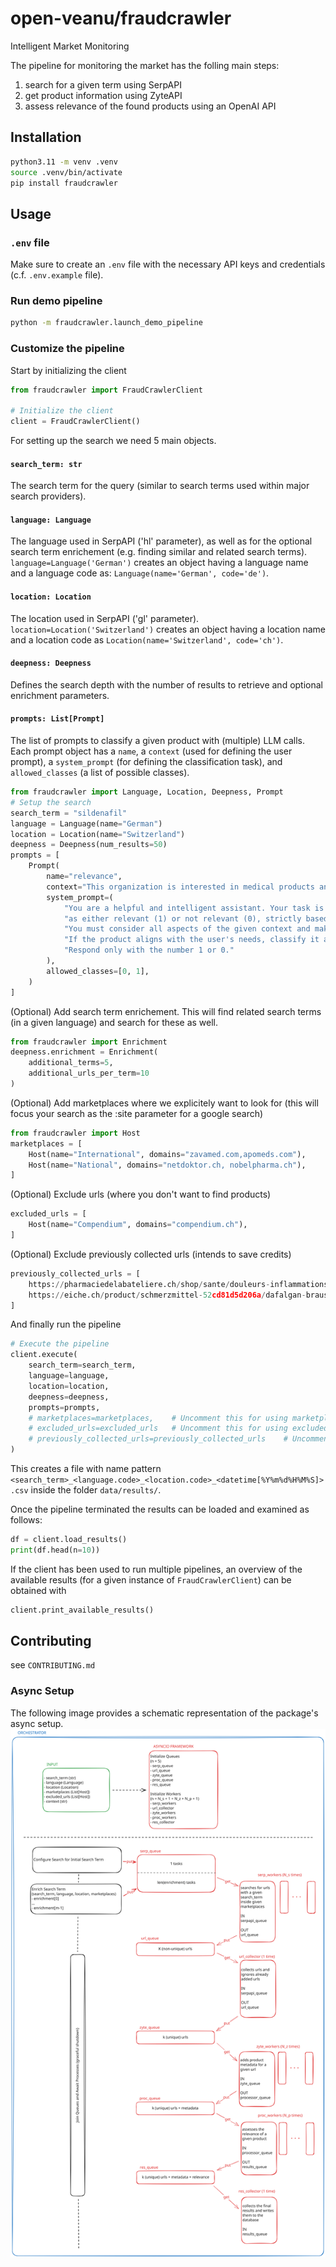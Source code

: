 # open-veanu/fraudcrawler
Intelligent Market Monitoring

The pipeline for monitoring the market has the folling main steps:
1. search for a given term using SerpAPI
2. get product information using ZyteAPI
3. assess relevance of the found products using an OpenAI API

## Installation
```bash
python3.11 -m venv .venv
source .venv/bin/activate
pip install fraudcrawler
```

## Usage
### `.env` file
Make sure to create an `.env` file with the necessary API keys and credentials (c.f. `.env.example` file).

### Run demo pipeline
```bash
python -m fraudcrawler.launch_demo_pipeline
```

### Customize the pipeline
Start by initializing the client
```python
from fraudcrawler import FraudCrawlerClient

# Initialize the client
client = FraudCrawlerClient()
```

For setting up the search we need 5 main objects.

#### `search_term: str`
The search term for the query (similar to search terms used within major search providers).

#### `language: Language`
The language used in SerpAPI ('hl' parameter), as well as for the optional search term enrichement (e.g. finding similar and related search terms). `language=Language('German')` creates an object having a language name and a language code as: `Language(name='German', code='de')`.

#### `location: Location`
The location used in SerpAPI ('gl' parameter). `location=Location('Switzerland')` creates an object having a location name and a location code as `Location(name='Switzerland', code='ch')`.

#### `deepness: Deepness`
Defines the search depth with the number of results to retrieve and optional enrichment parameters.

#### `prompts: List[Prompt]`
The list of prompts to classify a given product with (multiple) LLM calls. Each prompt object has a `name`, a `context` (used for defining the user prompt), a `system_prompt` (for defining the classification task), and `allowed_classes` (a list of possible classes).

```python
from fraudcrawler import Language, Location, Deepness, Prompt
# Setup the search
search_term = "sildenafil"
language = Language(name="German")
location = Location(name="Switzerland")
deepness = Deepness(num_results=50)
prompts = [
    Prompt(
        name="relevance",
        context="This organization is interested in medical products and drugs.",
        system_prompt=(
            "You are a helpful and intelligent assistant. Your task is to classify any given product "
            "as either relevant (1) or not relevant (0), strictly based on the context and product details provided by the user. "
            "You must consider all aspects of the given context and make a binary decision accordingly. "
            "If the product aligns with the user's needs, classify it as 1 (relevant); otherwise, classify it as 0 (not relevant). "
            "Respond only with the number 1 or 0."
        ),
        allowed_classes=[0, 1],
    )
]
```

(Optional) Add search term enrichement. This will find related search terms (in a given language) and search for these as well.
```python
from fraudcrawler import Enrichment
deepness.enrichment = Enrichment(
    additional_terms=5,
    additional_urls_per_term=10
)
```

(Optional) Add marketplaces where we explicitely want to look for (this will focus your search as the :site parameter for a google search)
```python
from fraudcrawler import Host
marketplaces = [
    Host(name="International", domains="zavamed.com,apomeds.com"),
    Host(name="National", domains="netdoktor.ch, nobelpharma.ch"),
]
```

(Optional) Exclude urls (where you don't want to find products)
```python
excluded_urls = [
    Host(name="Compendium", domains="compendium.ch"),
]
```

(Optional) Exclude previously collected urls (intends to save credits)
```python
previously_collected_urls = [
    https://pharmaciedelabateliere.ch/shop/sante/douleurs-inflammations/dafalgan-cpr-eff-500-mg-16-pce/,
    https://eiche.ch/product/schmerzmittel-52cd81d5d206a/dafalgan-brausetabletten-1336653,
]
```

And finally run the pipeline
```python
# Execute the pipeline
client.execute(
    search_term=search_term,
    language=language,
    location=location,
    deepness=deepness,
    prompts=prompts,
    # marketplaces=marketplaces,    # Uncomment this for using marketplaces
    # excluded_urls=excluded_urls   # Uncomment this for using excluded_urls
    # previously_collected_urls=previously_collected_urls    # Uncomment this for using previously_selected_urls
)
```
This creates a file with name pattern `<search_term>_<language.code>_<location.code>_<datetime[%Y%m%d%H%M%S]>.csv` inside the folder `data/results/`.

Once the pipeline terminated the results can be loaded and examined as follows:
```python
df = client.load_results()
print(df.head(n=10))
```

If the client has been used to run multiple pipelines, an overview of the available results (for a given instance of 
`FraudCrawlerClient`) can be obtained with
```python
client.print_available_results()
```

## Contributing
see `CONTRIBUTING.md`

### Async Setup
The following image provides a schematic representation of the package's async setup.
![Async Setup](https://github.com/open-veanu/fraudcrawler/raw/master/docs/assets/images/Fraudcrawler_Async_Setup.svg)
